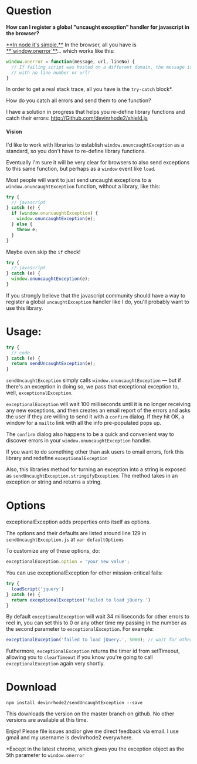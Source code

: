 # Question

**How can I register a global "uncaught exception" handler for javascript in the browser?**

<a href="http://nodejs.org/api/process.html#process_event_uncaughtexception">
**In node it's simple.**</a>
In the browser, all you have is
<a href="http://webcache.googleusercontent.com/search?q=cache%3Ahttps%3A%2F%2Fdeveloper.mozilla.org%2Fen-US%2Fdocs%2FWeb%2FAPI%2FGlobalEventHandlers.onerror%3Fredirectlocale%3Den-US%26redirectslug%3DWeb%252FAPI%252FWindow.onerror&oq=cache%3Ahttps%3A%2F%2Fdeveloper.mozilla.org%2Fen-US%2Fdocs%2FWeb%2FAPI%2FGlobalEventHandlers.onerror%3Fredirectlocale%3Den-US%26redirectslug%3DWeb%252FAPI%252FWindow.onerror&aqs=chrome..69i57j69i58.3391j0j4&sourceid=chrome&espv=210&es_sm=91&ie=UTF-8">
**`window.onerror`**</a>... which works like this:

```javascript
window.onerror = function(message, url, lineNo) {
  // If failing script was hosted on a different domain, the message is just "Script error."
  // with no line number or url!
}
```

In order to get a real stack trace, all you have is the `try-catch` block*.

How do you catch all errors and send them to one function?

I have a solution in progress that helps you re-define library functions and catch their errors:
http://Github.com/devinrhode2/shield.js

#### Vision
I'd like to work with libraries to establish `window.onuncaughtException` as a standard, so you don't have to
re-define library functions.

Eventually I'm sure it will be very clear for browsers to also send exceptions to this same function,
but perhaps as a `window` event like `load`.

Most people will want to just send uncaught exceptions to a
`window.onuncaughtException` function, without a library, like this:
```javascript
try {
  // javascript
} catch (e) {
  if (window.onuncaughtException) {
    window.onuncaughtException(e);
  } else {
    throw e;
  }
}
```

Maybe even skip the `if` check!
```javascript
try {
  // javascript
} catch (e) {
  window.onuncaughtException(e);
}
```

If you strongly believe that the javascript community should have a way to register a global `uncaughtException`
handler like I do, you'll probably want to use this library.

# Usage:

```javascript
try {
  // code
} catch (e) {
  return sendUncaughtException(e);
}
```

`sendUncaughtException` simply calls `window.onuncaughtException` — but if there's an exception
in doing so, we pass that exceptional exception to, well, `exceptionalException`.

`exceptionalException` will wait 100 milliseconds until it is no longer receiving any new exceptions,
and then creates an email report of the errors and asks the user if they are willing to send it with a `confirm` dialog.
If they hit OK, a window for a `mailto` link with all the info pre-populated pops up.

The `confirm` dialog also happens to be a quick and convenient way to
discover errors in your `window.onuncaughtException` handler.

If you want to do something other than ask users to email errors, fork this library and redefine `exceptionalException`

Also, this libraries method for turning an exception into a string is exposed as `sendUncaughtException.stringifyException`. The method takes in an exception or string and returns a string.

# Options
exceptionalException adds properties onto itself as options.

The options and their defaults are listed around line 129 in `sendUncaughtException.js` at `var defaultOptions`

To customize any of these options, do:
```javascript
exceptionalException.option = 'your new value';
```

You can use exceptionalException for other mission-critical fails:

```javascript
try {
  loadScript('jquery')
} catch (e) {
  return exceptionalException('failed to load jQuery.')
}
```

By default `exceptionalException` will wait 34 milliseconds for other errors to reel in, you can set this to
0 or any other time my passing in the number as the second parameter to `exceptionalException`. For example:
```javascript
exceptionalException('failed to load jQuery.', 5000); // wait for other load failures
```
Futhermore, `exceptionalException` returns the timer id from setTimeout, allowing you to
`clearTimeout` if you know you're going to call `exceptionalException` again very shortly.

# Download

```
npm install devinrhode2/sendUncaughtException --save
```

This downloads the version on the master branch on github. No other versions are available at this time.

Enjoy! Please file issues and/or give me direct feedback via email. I use gmail and my username is devinrhode2 everywhere.

*Except in the latest chrome, which gives you the exception object as the 5th parameter to `window.onerror`
